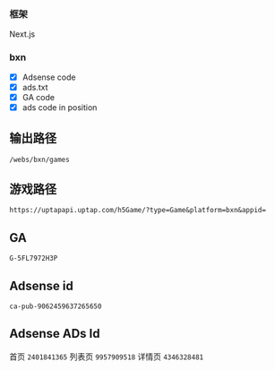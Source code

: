 ### 框架

Next.js

### bxn

- [x] Adsense code
- [x] ads.txt
- [x] GA code
- [x] ads code in position

## 输出路径

`/webs/bxn/games`

## 游戏路径

`https://uptapapi.uptap.com/h5Game/?type=Game&platform=bxn&appid=`

## GA

`G-5FL7972H3P`

## Adsense id

`ca-pub-9062459637265650`

## Adsense ADs Id

首页 `2401841365`
列表页 `9957909518`
详情页 `4346328481`

